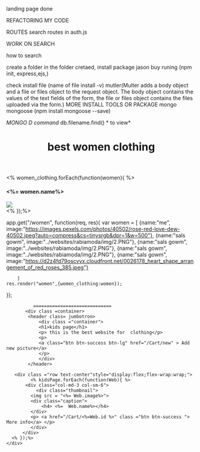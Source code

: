 landing page done


REFACTORING MY CODE





ROUTES
search routes in auth.js

WORK ON SEARCH

how to search 













create a folder
in the folder cretaed, install package 
jason buy runing (npm init, express,ejs,)

check install file (name of file install -v)
mutler(Multer adds a body object and a file or files object 
to the request object. The body object contains the values of the text
fields of the form, the file or files object contains the files uploaded via the form.)
 MORE INSTALL TOOLS OR PACKAGE
 mongo
 mongoose (npm install mongoose --save)
 
 *MONGO D command*
 db.filename.find() * to view*





<div class =container>
    <header class ="jumbotron">
        <h1> best women clothing</h1>
    </header>
</div>
 <% women_clothing.forEach(function(women){ %>
                <div>
             <h4> <%=  women.name%></h4>
             <img src = "<%= women.image%>">
        </div>
      <% });%>
   
   app.get("/women", function(req, res){
    var women = 
    [
    {name:"me", image:"https://images.pexels.com/photos/40502/rose-red-love-dew-40502.jpeg?auto=compress&cs=tinysrgb&dpr=1&w=500"},
     {name:"sals gowm", image:"../websites/rabiamoda/img/2.PNG"},
     {name:"sals gowm", image:"../websites/rabiamoda/img/2.PNG"},
     {name:"sals gowm", image:"../websites/rabiamoda/img/2.PNG"},
    {name:"sals gowm", image:"https://d2z4fd79oscvvx.cloudfront.net/0026178_heart_shape_arrangement_of_red_roses_385.jpeg"}
        
        
        ]
    res.render("women",{women_clothing:women});
});
   
    
    
    
              =============================
           <div class =container>
            <header class= jumbotron>
                <div class ="container">
                <h1>kids page</h1>
                <p> this is the best website for  clothing</p>
                <p>
                <a class="btn btn-success btn-lg" href="/Cart/new" > Add new picture</a>
                </p>
                </div>
            </header>
            
       <div class ="row text-center"style="display:flex;flex-wrap:wrap;">
             <% kidsPage.forEach(function(Web){ %>
           <div class="col-md-3 col-sm-6">
               <div class="thumbnail">
             <img src = "<%= Web.image%>">
             <div class="caption">
                 <h4> <%=  Web.name%></h4>
             </div>
             <p> <a href="/Cart/<%=Web.id %>" class ="btn btn-success "> More info</a> </p>
             </div>
          </div>
      <% });%>
    </div>
</div>
     